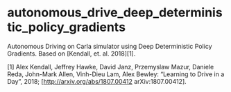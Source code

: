 # autonomous_drive_deep_deterministic_policy_gradients
Autonomous Driving on Carla simulator using Deep Deterministic Policy Gradients. Based on [Kendall, et. al. 2018][1].

[1] Alex Kendall, Jeffrey Hawke, David Janz, Przemyslaw Mazur, Daniele Reda, John-Mark Allen, Vinh-Dieu Lam, Alex Bewley: “Learning to Drive in a Day”, 2018; [http://arxiv.org/abs/1807.00412 arXiv:1807.00412].
